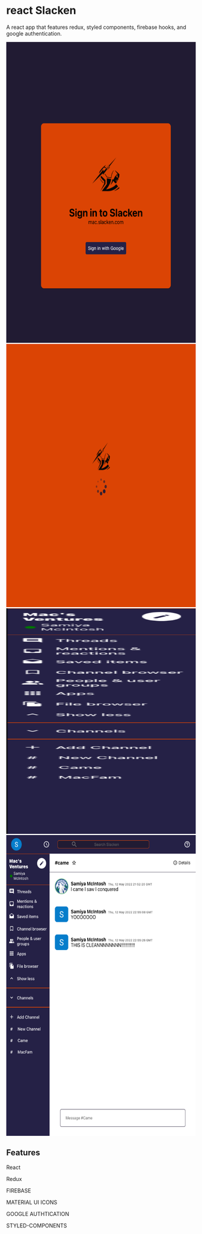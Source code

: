 # react Slacken

A react app that features redux, styled components, firebase hooks, and google authentication.

  <img src="img/SignIn.png" width="1000" height="800" />
  <img src="img/Loading.png" width="700" height="700" />
    <img src="img/Sidebar.png" width="700" height="600"/>
      <img src="/img/ChatScreen.png" width="1000" height="800" />

## Features

React

Redux

FIREBASE

MATERIAL UI ICONS

GOOGLE AUTHTICATION

STYLED-COMPONENTS
